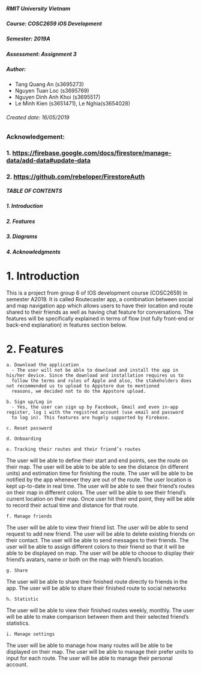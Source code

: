 ##### RMIT University Vietnam
##### Course: COSC2659 iOS Development
##### Semester: 2019A
##### Assessment: Assignment 3
##### Author: 
- Tang Quang An (s3695273)
- Nguyen Tuan Loc (s3695769)
- Nguyen Dinh Anh Khoi (s3695517)
- Le Minh Kien (s3651471), Le Nghia(s3654028)
###### Created date: 16/05/2019
### Acknowledgement: 
###            1. https://firebase.google.com/docs/firestore/manage-data/add-data#update-data
###            2. https://github.com/rebeloper/FirestoreAuth


##### TABLE OF CONTENTS
#####      1. Introduction
#####      2. Features
#####      3. Diagrams
#####      4. Acknowledgments




# 1. Introduction
  This is a project from group 6 of IOS development course (COSC2659) in semester A2019. It is called Routecaster app, a combination 
  between social and map navigation app which allows users to have their location and route shared to their friends as well as having chat
  feature for conversations. The features will be specifically explained in terms of flow (not fully front-end or back-end explanation) in
  features section below.

# 2. Features
    a. Download the application
      - The user will not be able to download and install the app in his/her device. Since the download and installation requires us to 
      follow the terms and rules of Apple and also, the stakeholders does not recommended us to upload to Appstore due to mentioned 
      reasons, we decided not to do the Appstore upload.
      
    b. Sign up/Log in
      - Yes, the user can sign up by Facebook, Gmail and even in-app register, log i with the registred account (use email and password 
      to log in). This features are hugely supported by Firebase.
      
    c. Reset password 

    d. Onboarding
    
    e. Tracking their routes and their friend’s routes
The user will be able to define their start and end points, see the route on their map.
The user will be able to be able to see the distance (in different units) and estimation time for finishing the route. 
The user will be able to be notified by the app whenever they are out of the route.
The user location is kept up-to-date in real time.
The user will be able to see their friend’s routes on their map in different colors.
The user will be able to see their friend’s current location on their map.
Once user hit their end point, they will be able to record their actual time and distance for that route.

    f. Manage friends
The user will be able to view their friend list.
The user will be able to send request to add new friend.
The user will be able to delete existing friends on their contact.
The user will be able to send messages to their friends.
The user will be able to assign different colors to their friend so that it will be able to be displayed on map.
The user will be able to choose to display their friend’s avatars, name or both on the map with friend’s location.

    g. Share
The user will be able to share their finished route directly to friends in the app.
The user will be able to share their finished route to social networks

    h. Statistic
The user will be able to view their finished routes weekly, monthly.
The user will be able to make comparison between them and their selected friend’s statistics.

    i. Manage settings
The user will be able to manage how many routes will be able to be displayed on their map.
The user will be able to manage their prefer units to input for each route.
The user will be able to manage their personal account.
